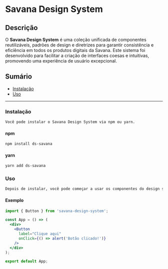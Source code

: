 # Savana Design System

## Descrição

O **Savana Design System** é uma coleção unificada de componentes reutilizáveis, padrões de design e diretrizes para garantir consistência e eficiência em todos os produtos digitais da Savana. Este sistema foi desenvolvido para facilitar a criação de interfaces coesas e intuitivas, promovendo uma experiência de usuário excepcional.

## Sumário

- [Instalação](#instalação)
- [Uso](#uso)
---

### Instalação

```markdown
Você pode instalar o Savana Design System via npm ou yarn.
````

#### npm

```bash
npm install ds-savana
```

#### yarn

```bash
yarn add ds-savana
```

### Uso

```markdown
Depois de instalar, você pode começar a usar os componentes do design system em seu projeto.
````

#### Exemplo

```jsx
import { Button } from 'savana-design-system';

const App = () => (
  <div>
    <Button
      label="Clique aqui"
      onClick={() => alert('Botão clicado!')}
    />
  </div>
);

export default App;
```

